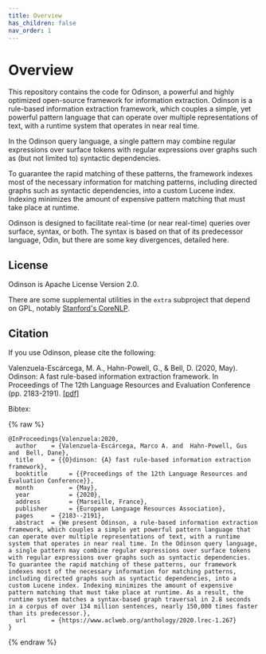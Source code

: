 ```yaml
---  
title: Overview  
has_children: false  
nav_order: 1  
---  
```

  
# Overview  
  
This repository contains the code for Odinson, a powerful and highly optimized open-source framework for information extraction.  Odinson is a rule-based information extraction framework, which couples a   simple, yet powerful pattern language that can operate over multiple  representations of text, with a runtime system that operates in near real time.   
  
In the Odinson query language, a single pattern may combine regular   expressions over surface tokens with regular expressions over graphs   such as (but not limited to) syntactic dependencies.   

To guarantee the rapid matching of these patterns, the framework   indexes most of the necessary information for matching patterns,   including directed graphs such as syntactic dependencies, into a custom Lucene index. Indexing minimizes the amount of expensive pattern matching that must take place at runtime.   
  
Odinson is designed to facilitate real-time (or near real-time) queries over surface, syntax, or both.   The syntax is based on that of its predecessor language, Odin, but there are some key divergences, detailed here.  
  
    
  
## License  

Odinson is Apache License Version 2.0. 

There are some supplemental utilities in the `extra` subproject that depend on GPL, notably [Stanford's CoreNLP](http://stanfordnlp.github.io/CoreNLP/).   
  
## Citation  
  
If you use Odinson, please cite the following:  

   Valenzuela-Escárcega, M. A., Hahn-Powell, G., & Bell, D. (2020, May).  Odinson: A fast rule-based information extraction framework. In Proceedings of The 12th Language Resources and Evaluation Conference (pp. 2183-2191).   [[pdf]](https://www.aclweb.org/anthology/2020.lrec-1.267.pdf)
       
Bibtex:       

{% raw %} 
```
@InProceedings{Valenzuela:2020,
  author    = {Valenzuela-Escárcega, Marco A. and  Hahn-Powell, Gus  and  Bell, Dane},
  title     = {{O}dinson: {A} fast rule-based information extraction framework},
  booktitle      = {{Proceedings of the 12th Language Resources and Evaluation Conference}},
  month          = {May},
  year           = {2020},
  address        = {Marseille, France},
  publisher      = {European Language Resources Association},
  pages     = {2183--2191},
  abstract  = {We present Odinson, a rule-based information extraction framework, which couples a simple yet powerful pattern language that can operate over multiple representations of text, with a runtime system that operates in near real time. In the Odinson query language, a single pattern may combine regular expressions over surface tokens with regular expressions over graphs such as syntactic dependencies. To guarantee the rapid matching of these patterns, our framework indexes most of the necessary information for matching patterns, including directed graphs such as syntactic dependencies, into a custom Lucene index. Indexing minimizes the amount of expensive pattern matching that must take place at runtime. As a result, the runtime system matches a syntax-based graph traversal in 2.8 seconds in a corpus of over 134 million sentences, nearly 150,000 times faster than its predecessor.},
  url       = {https://www.aclweb.org/anthology/2020.lrec-1.267}
}
```  
{% endraw %}
